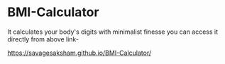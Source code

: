# BMI-Calculator
It calculates your body's digits with minimalist finesse
you can access it directly from above link-

https://savagesaksham.github.io/BMI-Calculator/
